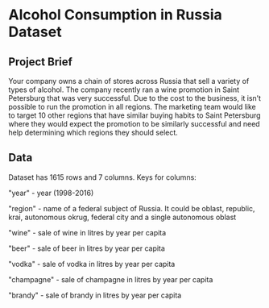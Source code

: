# Alcohol Consumption in Russia Dataset

## Project Brief

Your company owns a chain of stores across Russia that sell a variety of types of alcohol. The company recently ran a wine promotion in Saint Petersburg that was very successful. Due to the cost to the business, it isn’t possible to run the promotion in all regions. The marketing team would like to target 10 other regions that have similar buying habits to Saint Petersburg where they would expect the promotion to be similarly successful and need help determining which regions they should select.

## Data

Dataset has 1615 rows and 7 columns. Keys for columns:

"year" - year (1998-2016)

"region" - name of a federal subject of Russia. It could be oblast, republic, krai, autonomous okrug, federal city and a single autonomous oblast

"wine" - sale of wine in litres by year per capita

"beer" - sale of beer in litres by year per capita

"vodka" - sale of vodka in litres by year per capita

"champagne" - sale of champagne in litres by year per capita

"brandy" - sale of brandy in litres by year per capita
